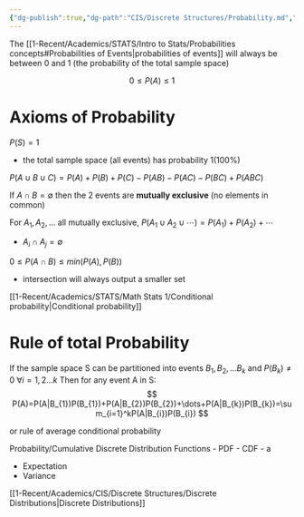 ```yaml
---
{"dg-publish":true,"dg-path":"CIS/Discrete Structures/Probability.md","permalink":"/cis/discrete-structures/probability/","created":"2024-02-29T16:44:52.477-05:00","updated":"2025-07-08T10:50:45.186-04:00"}
---
```


The [[1-Recent/Academics/STATS/Intro to Stats/Probabilities concepts#Probabilities of Events\|probabilities of events]] will always be between 0 and 1 (the probability of the total sample space)

$$
0\leq P(A)\leq1
$$
# Axioms of Probability

$P(S) = 1$ 
- the total sample space (all events) has probability 1(100%)

$P(A\cup B\cup C) = P(A)+P(B)+P(C)-P(AB)-P(AC)-P(BC)+P(ABC)$ 

If $A\cap B=\emptyset$ then the 2 events are **mutually exclusive** (no elements in common)

For $A_{1},A_{2},\dots$ all mutually exclusive, $P(A_1\cup A_2\cup\cdots)=P(A_1)+P(A_2)+\cdots$
- $A_{i}\cap A_{j}=\emptyset$

$0 \leq P(A\cap B) \leq min(P(A),P(B))$
- intersection will always output a smaller set

[[1-Recent/Academics/STATS/Math Stats 1/Conditional probability\|Conditional probability]]


# Rule of total Probability
If the sample space S can be partitioned into events $B_{1},B_{2},\dots B_{k}$  and $P(B_{k})\neq 0$ $\forall i=1,2\dots k$ 
Then for any event A in S:
$$
P(A)=P(A|B_{1})P(B_{1})+P(A|B_{2})P(B_{2})+\dots+P(A|B_{k})P(B_{k})=\sum_{i=1}^kP(A|B_{i})P(B_{i})
$$

or rule of average conditional probability




Probability/Cumulative Discrete Distribution Functions
	- PDF
	- CDF
	- a
- Expectation
- Variance




[[1-Recent/Academics/CIS/Discrete Structures/Discrete Distributions\|Discrete Distributions]]
